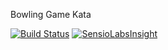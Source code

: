 Bowling Game Kata

[![Build Status](https://travis-ci.org/dave1010/bowling.svg?branch=master)](https://travis-ci.org/dave1010/bowling)
[![SensioLabsInsight](https://insight.sensiolabs.com/projects/6a57b6f5-b6d3-4aad-9af7-cec0182e2665/small.png)](https://insight.sensiolabs.com/projects/6a57b6f5-b6d3-4aad-9af7-cec0182e2665)

